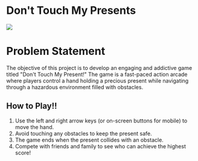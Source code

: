 # Don't Touch My Presents


![](https://img.itch.zone/aW1hZ2UvMTgyNzExMi8xMDcyNTIzOS5naWY=/347x500/1OA7GI.gif)


# Problem Statement

The objective of this project is to develop an engaging and addictive game titled "Don't Touch My Present!" The game is a fast-paced action arcade where players control a hand holding a precious present while navigating through a hazardous environment filled with obstacles.

## How to Play!!

1. Use the left and right arrow keys (or on-screen buttons for mobile) to move the hand.
2. Avoid touching any obstacles to keep the present safe.
3. The game ends when the present collides with an obstacle.
4. Compete with friends and family to see who can achieve the highest score!


